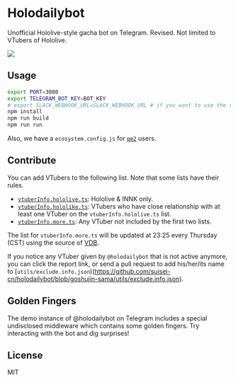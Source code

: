 # Holodailybot

Unofficial Hololive-style gacha bot on Telegram. Revised. Not limited to VTubers of Hololive.

[![](https://img.shields.io/badge/Telegram-%40holodailybot-blue.svg)](https://t.me/holodailybot)

## Usage

```sh
export PORT=3000
export TELEGRAM_BOT_KEY=BOT_KEY
# export SLACK_WEBHOOK_URL=SLACK_WEBHOOK_URL # if you want to use the reporting feature
npm install
npm run build
npm run run
```

Also, we have a `ecosystem.config.js` for [`pm2`](https://pm2.io) users.

## Contribute

You can add VTubers to the following list. Note that some lists have their rules.

- [`vtuberInfo.hololive.ts`](https://github.com/suisei-cn/holodailybot/blob/goshujin-sama/src/lists/vtuberInfo.hololive.ts): Hololive & INNK only.
- [`vtuberInfo.hololike.ts`](https://github.com/suisei-cn/holodailybot/blob/goshujin-sama/src/lists/vtuberInfo.hololike.ts): VTubers who have close relationship with at least one VTuber on the `vtuberInfo.hololive.ts` list.
- [`vtuberInfo.more.ts`](https://github.com/suisei-cn/holodailybot/blob/goshujin-sama/src/lists/vtuberInfo.more.ts): Any VTuber not included by the first two lists.

The list for `vtuberInfo.more.ts` will be updated at 23:25 every Thursday (CST) using the source of [VDB](https://github.com/dd-center/vdb).

If you notice any VTuber given by `@holodailybot` that is not active anymore, you can click the report link, or send a pull request to add his/her/its name to [`utils/exclude.info.json`)(https://github.com/suisei-cn/holodailybot/blob/goshujin-sama/utils/exclude.info.json).

## Golden Fingers

The demo instance of @holodailybot on Telegram includes a special undisclosed middleware which contains some golden fingers. Try interacting with the bot and dig surprises!

## License

MIT
